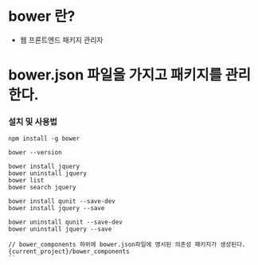 # bower 란?
* 웹 프론트엔드 패키지 관리자
# bower.json 파일을 가지고 패키지를 관리한다.

### 설치 및 사용법
```
npm install -g bower

bower --version

bower install jquery
bower uninstall jquery
bower list
bower search jquery

bower install qunit --save-dev
bower install jquery --save

bower uninstall qunit --save-dev
bower uninstall jquery --save

// bower_components 하위에 bower.json파일에 명시된 의존성 패키지가 생성된다.
{current_project}/bower_components
``
